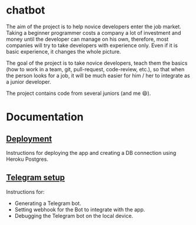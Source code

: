 # chatbot

The aim of the project is to help novice developers enter the job market.
Taking a beginner programmer costs a company a lot of investment and money until the developer can manage on his own, therefore, most companies will try to take developers with experience only. Even if it is basic experience, it changes the whole picture.

The goal of the project is to take novice developers, teach them the basics (how to work in a team, git, pull-request, code-review, etc.), so that when the person looks for a job, it will be much easier for him / her to integrate as a junior developer.

The project contains code from several juniors (and me :smile:).

# Documentation

## [Deployment](Docs/Deployment.md)

Instructions for deploying the app and creating a DB connection using Heroku Postgres.

## [Telegram setup](Docs/Telegram_integration.md)

Instructions for:

- Generating a Telegram bot.
- Setting webhook for the Bot to integrate with the app.
- Debugging the Telegram bot on the local device.
